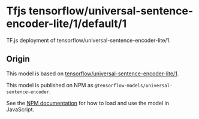 # Tfjs tensorflow/universal-sentence-encoder-lite/1/default/1
TF.js deployment of tensorflow/universal-sentence-encoder-lite/1.

<!-- parent-model: tensorflow/universal-sentence-encoder-lite/1 -->

## Origin

This model is based on [tensorflow/universal-sentence-encoder-lite/1](https://tfhub.dev/tensorflow/universal-sentence-encoder-lite/1).

This model is published on NPM as `@tensorflow-models/universal-sentence-encoder`.

See the [NPM documentation](https://www.npmjs.com/package/@tensorflow-models/universal-sentence-encoder)
for how to load and use the model in JavaScript.
